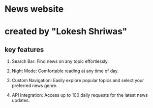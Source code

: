 # News website

# created by "Lokesh Shriwas"

## key features

1. Search Bar: Find news on any topic effortlessly.

2. Night Mode: Comfortable reading at any time of day.

3. Custom Navigation: Easily explore popular topics and select your preferred news genre.

4. API Integration: Access up to 100 daily requests for the latest news updates.